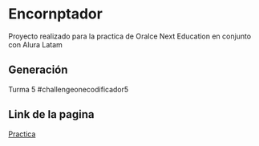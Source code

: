 # Encornptador

Proyecto realizado para la practica de Oralce Next Education en conjunto con Alura Latam

## Generación
Turma 5 #challengeonecodificador5

## Link de la pagina
[Practica](https://lamazorca.github.io/Encornptador/)
